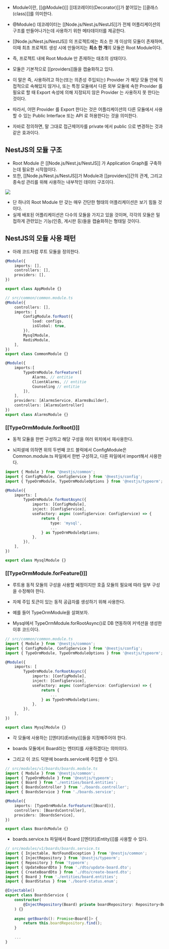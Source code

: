 - Module이란, [[@Module()]] [[데코레이터(Decorator)]]가 붙어있는 [[클래스(class)]]를 의미한다.
- @Module() 데코레이터는 [[Node.js/Nest.js/NestJS]]가 전체 어플리케이션의 구조를 만들어나가는데 사용하기 위한 메타데이터를 제공한다.

- [[Node.js/Nest.js/NestJS]] 의 프로젝트에는 최소 한 개 이상의 모듈이 존재하며, 이때 최초 프로젝트 생성 시에 만들어지는 **최소 한 개**의 모듈은 Root Module이다.
- 즉, 프로젝트 내에 Root Module 만 존재하는 태초의 상태이다.

- 모듈은 기본적으로 [[providers]]들을 캡슐화하고 있다.
- 이 말은 즉, 사용하려고 하는(또는 의존성 주입되는) Provider 가 해당 모듈 안에 직접적으로 속해있지 않거나, 또는 특정 모듈에서 다른 외부 모듈에 속한 Provider 를 필요로 할 때 Export 속성에 의해 지정되지 않은 Provider 는 사용하지 못 한다는 것이다. 
- 따라서, 어떤 Provider 를 Export 한다는 것은 어플리케이션의 다른 모듈에서 사용할 수 있는 Public Interface 또는 API 로 허용한다는 것을 의미한다. 
- 자바로 정의하면, 말 그대로 접근제어자를 private 에서 public 으로 변경하는 것과 같은 효과이다.


## NestJS의 모듈 구조

- Root Module 은 [[Node.js/Nest.js/NestJS]] 가 Application Graph를 구축하는데 필요한 시작점이다.
- 또한, [[Node.js/Nest.js/NestJS]]가 Module과 [[providers]]간의 관계, 그리고 종속성 관리를 위해 사용하는 내부적인 데이터 구조이다.

![](https://velog.velcdn.com/images/dinb1242/post/c500f78d-b3a9-42a7-94da-ae0bb076d295/image.png)

- 단 하나의 Root Module 만 갖는 매우 간단한 형태의 어플리케이션은 보기 힘들 것이다.
- 실제 배포된 어플리케이션은 다수의 모듈을 가지고 있을 것이며, 각각의 모듈은 밀접하게 관련있는 기능(인증, 게시판 등)들을 캡슐화하는 형태일 것이다.


## NestJS의 모듈 사용 패턴

- 아래 코드처럼 루트 모듈을 정의한다.

```ts
@Module({
	imports: [],
	controllers: [],
	providers: [],
})

export class AppModule {}
```

```ts
// src/common/common.module.ts
@Module({
	controllers: [],
	imports: [
	    ConfigModule.forRoot({
		    load: configs,
		    isGlobal: true,
	    }),
		MysqlModule,
	    RedisModule,
	],
})
export class CommonModule {}
```

```ts
@Module({
	imports:[
	    TypeOrmModule.forFeature([
		    Alarms, // entitie
		    ClientAlarms, // entitie
		    Counseling // entitie
		]),
	],
	providers: [AlarmsService, AlarmsBuilder],
	controllers: [AlarmsController]
})
export class AlarmsModule {}
```

### [[TypeOrmModule.forRoot()]]

- 동적 모듈을 한번 구성하고 해당 구성을 여러 위치에서 재사용한다.

- 뇌피셜에 의하면 위의 두번째 코드 블럭에서 ConfigModule은 Common.module.ts 파일에서 한번 구성하고, 다른 파일에서 import해서 사용한다.

```ts
import { Module } from '@nestjs/common';
import { ConfigModule, ConfigService } from '@nestjs/config';
import { TypeOrmModule, TypeOrmModuleOptions } from '@nestjs/typeorm';

@Module({
	imports: [
	    TypeOrmModule.forRootAsync({
		    imports: [ConfigModule],
		    inject: [ConfigService],
		    useFactory: async (configService: ConfigService) => {
		        return {
			        type: 'mysql',
					...
			    } as TypeOrmModuleOptions;
		    },
	    }),
	],
})

export class MysqlModule {}
```

### [[TypeOrmModule.forFeature()]]

- 루트용 동적 모듈의 구성을 사용할 예정이지만 호출 모듈의 필요에 따라 일부 구성을 수정해야 한다.  
- 자체 주입 토큰이 있는 동적 공급자를 생성하기 위해 사용한다.  
  
- 예를 들어 TypeOrmModule을 살펴보자.

- Mysql에서 TypeOrmModule.forRootAsync()로 DB 연동하여 커넥션을 생성한 이후 코드이다.

```ts
// src/common/common.module.ts
import { Module } from '@nestjs/common';
import { ConfigModule, ConfigService } from '@nestjs/config';
import { TypeOrmModule, TypeOrmModuleOptions } from '@nestjs/typeorm';

@Module({
	imports: [
	    TypeOrmModule.forRootAsync({
		    imports: [ConfigModule],
		    inject: [ConfigService],
		    useFactory: async (configService: ConfigService) => {
		        return {
					...
			    } as TypeOrmModuleOptions;
		    },
		}),
	],
})

export class MysqlModule {}
```

- 각 모듈에 사용하는 [[엔티티(Entity)]]들을 지정해주어야 한다.  

- boards 모듈에서 Board라는 엔터티를 사용하겠다는 의미이다.  
- 그리고 이 코드 덕분에 boards.service에 주입할 수 있다.

```ts
// src/modules/v1/boards/boards.module.ts
import { Module } from '@nestjs/common';
import { TypeOrmModule } from '@nestjs/typeorm';
import { Board } from './entities/board.entities';
import { BoardsController } from './boards.controller';
import { BoardsService } from './boards.service';

@Module({
	imports: [TypeOrmModule.forFeature([Board])],
	controllers: [BoardsController],
	providers: [BoardsService],
})

export class BoardsModule {}
```

- boards.service.ts 파일에서 Board [[엔티티(Entity)]]를 사용할 수 있다.

```ts
// src/modules/v1/boards/boards.service.ts
import { Injectable, NotFoundException } from '@nestjs/common';
import { InjectRepository } from '@nestjs/typeorm';
import { Repository } from 'typeorm';
import { UpdateBoardDto } from './dto/update-board.dto';
import { CreateBoardDto } from './dto/create-board.dto';
import { Board } from './entities/board.entities';
import { BoardStatus } from './board-status.enum';

@Injectable()
export class BoardsService {
	constructor(
	    @InjectRepository(Board) private boardRepository: Repository<Board>,
	) {}
	
	async getBoards(): Promise<Board[]> {
	    return this.boardRepository.find();
	}
	
	...
}
```
